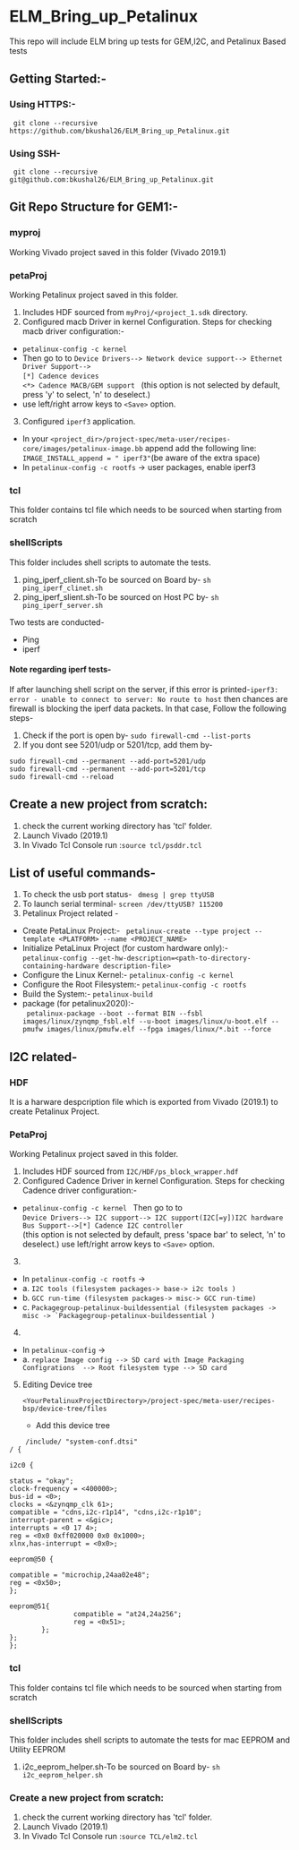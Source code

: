 # ELM_Bring_up_Petalinux
This repo will include ELM bring up tests for GEM,I2C, and  Petalinux Based tests

## Getting Started:-
### Using HTTPS:-
``` git clone --recursive https://github.com/bkushal26/ELM_Bring_up_Petalinux.git```

### Using SSH-
``` git clone --recursive git@github.com:bkushal26/ELM_Bring_up_Petalinux.git```

## Git Repo Structure for GEM1:-

### myproj
Working Vivado project saved in this folder (Vivado 2019.1)

### petaProj
Working Petalinux project saved in this folder. 
1. Includes HDF sourced from `myProj/<project_1.sdk` directory.
2. Configured macb Driver in kernel Configuration. Steps for checking macb driver configuration:- 
 -  ```petalinux-config -c kernel ```
 - Then go to to `Device Drivers--> Network device support--> Ethernet Driver Support-->` \
 		`[*] Cadence devices`\
		`<*> Cadence MACB/GEM support ` (this option is not selected by default, press 'y' to select, 'n' to deselect.)
 - use left/right arrow keys to `<Save>` option.
	
3. Configured `iperf3` application. 
- In your `<project_dir>/project-spec/meta-user/recipes-core/images/petalinux-image.bb` append add the following line:\
   ```IMAGE_INSTALL_append = " iperf3"```(be aware of the extra space)
- In ```petalinux-config -c rootfs``` -> user packages, enable iperf3
	
### tcl
This folder contains tcl file which needs to be sourced when starting from scratch

### shellScripts
This folder includes shell scripts to automate the tests.
1. ping_iperf_client.sh-To be sourced on Board by- ``` sh ping_iperf_clinet.sh ```
2. ping_iperf_slient.sh-To be sourced on Host PC by- ``` sh ping_iperf_server.sh ```
 
Two tests are conducted-
 - Ping
 - iperf

#### Note regarding iperf tests- 
 If after launching shell script on the server, if this error is printed-```iperf3: error - unable to connect to server: No route to host``` then chances are firewall is blocking the iperf data packets. In that case, Follow the following steps-
 1. Check if the port is open by- ``` sudo firewall-cmd --list-ports ```
 2. If you dont see 5201/udp or 5201/tcp, add them by- <br />
 ```
sudo firewall-cmd --permanent --add-port=5201/udp 
sudo firewall-cmd --permanent --add-port=5201/tcp 
sudo firewall-cmd --reload 
 ```

## Create a new project from scratch:
1. check the current working directory has 'tcl' folder.
2. Launch Vivado (2019.1)
3. In Vivado Tcl Console run :```source tcl/psddr.tcl```

## List of useful commands-
1. To check the usb port status- ``` dmesg | grep ttyUSB```
2. To launch serial terminal- ```screen /dev/ttyUSB? 115200```
3. Petalinux Project related -
- Create PetaLinux Project:- ```  petalinux-create --type project --template <PLATFORM> --name <PROJECT_NAME> ```
- Initialize PetaLinux Project (for custom hardware only):- <br />
``` petalinux-config --get-hw-description=<path-to-directory-containing-hardware description-file> ```
-  Configure the Linux Kernel:- ```petalinux-config -c kernel ```
-  Configure the Root Filesystem:- ```petalinux-config -c rootfs ```
-  Build the System:- ```petalinux-build ```
- package (for petalinux2020):- <br /> ``` petalinux-package --boot --format BIN --fsbl images/linux/zynqmp_fsbl.elf --u-boot images/linux/u-boot.elf --pmufw images/linux/pmufw.elf --fpga images/linux/*.bit --force```
## I2C related-
### HDF
It is a harware despcription file which is exported from Vivado (2019.1) to create Petalinux Project.

### PetaProj
Working Petalinux project saved in this folder. 
1. Includes HDF sourced from `I2C/HDF/ps_block_wrapper.hdf` 
2. Configured Cadence Driver in kernel Configuration. Steps for checking Cadence driver configuration:- 
 -  ```petalinux-config -c kernel ```
 Then go to to <br /> 
 `Device Drivers--> I2C support--> I2C support(I2C[=y])I2C hardware Bus Support-->[*] Cadence I2C controller ` <br />
 (this option is not selected by default, press 'space bar' to select, 'n' to deselect.)
 use left/right arrow keys to `<Save>` option.
3.
- In ```petalinux-config -c rootfs``` -> 
- a. ```I2C tools (filesystem packages-> base-> i2c tools )```
- b. ```GCC run-time (filesystem packages-> misc-> GCC run-time) ```
- c. ```Packagegroup-petalinux-buildessential (filesystem packages -> misc -> `Packagegroup-petalinux-buildessential ) ```

4.
- In  ```petalinux-config``` ->
- a. ```replace Image config --> SD card with Image Packaging Configrations  --> Root filesystem type --> SD card ```
5. Editing Device tree 

   ```<YourPetalinuxProjectDirectory>/project-spec/meta-user/recipes-bsp/device-tree/files``` 
    - Add this device tree
```
	/include/ "system-conf.dtsi"
/ {

i2c0 {

status = "okay";
clock-frequency = <400000>;
bus-id = <0>;
clocks = <&zynqmp_clk 61>;
compatible = "cdns,i2c-r1p14", "cdns,i2c-r1p10";
interrupt-parent = <&gic>;
interrupts = <0 17 4>;
reg = <0x0 0xff020000 0x0 0x1000>;
xlnx,has-interrupt = <0x0>;

eeprom@50 {

compatible = "microchip,24aa02e48";
reg = <0x50>;
};

eeprom@51{
                compatible = "at24,24a256";
                reg = <0x51>;
        };
};
};

```	

### tcl
This folder contains tcl file which needs to be sourced when starting from scratch

### shellScripts
This folder includes shell scripts to automate the tests for mac EEPROM and Utility EEPROM
1. i2c_eeprom_helper.sh-To be sourced on Board by- ``` sh i2c_eeprom_helper.sh ```

### Create a new project from scratch:
1. check the current working directory has 'tcl' folder.
2. Launch Vivado (2019.1)
3. In Vivado Tcl Console run :```source TCL/elm2.tcl```
